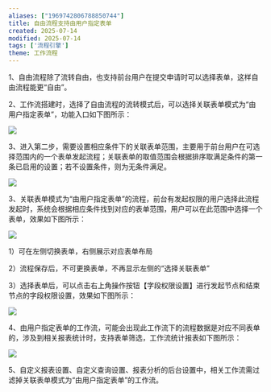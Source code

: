 ```yaml
---
aliases: ["1969742806788850744"]
title: 自由流程支持由用户指定表单
created: 2025-07-14
modified: 2025-07-14
tags: ['流程引擎']
theme: 工作流程
---
```


1、自由流程除了流转自由，也支持前台用户在提交申请时可以选择表单，这样自由流程能更“自由”。

2、工作流搭建时，选择了自由流程的流转模式后，可以选择关联表单模式为“由用户指定表单”，功能入口如下图所示：

![](325cd65086d4a1d842bd883820409d02.jpg)

3、进入第二步，需要设置相应条件下的关联表单范围，主要用于前台用户在可选择范围内的一个表单发起流程；关联表单的取值范围会根据排序取满足条件的第一条已启用的设置；若不设置条件，则为无条件满足。

![](5d4cda4071d21bb4586b1c63c2be2c8a.jpg)

3、关联表单模式为“由用户指定表单”的流程，前台有发起权限的用户选择此流程发起时，系统会根据相应条件找到对应的表单范围，用户可以在此范围中选择一个表单，效果如下图所示：

![](15e328c90f8f9ad28498aa493bff6ac3.jpg)

1）可在左侧切换表单，右侧展示对应表单布局

2）流程保存后，不可更换表单，不再显示左侧的“选择关联表单”

3）选择表单后，可以点击右上角操作按钮【字段权限设置】进行发起节点和结束节点的字段权限设置，效果如下图所示：

![](90ea48ba938ee02ee7469261be4cf7a5.jpg)

4、由用户指定表单的工作流，可能会出现此工作流下的流程数据是对应不同表单的，涉及到相关报表统计时，支持表单筛选，工作流统计报表如下图所示：

![](2c136e5e88a9e0d6fe16e0cb1f51e843.jpg)

5、自定义报表设置、自定义查询设置、报表分析的后台设置中，相关工作流需过滤掉关联表单模式为“由用户指定表单”的工作流。